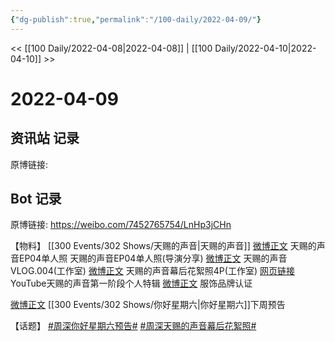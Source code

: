 ```yaml
---
{"dg-publish":true,"permalink":"/100-daily/2022-04-09/"}
---
```


<< [[100 Daily/2022-04-08\|2022-04-08]] | [[100 Daily/2022-04-10\|2022-04-10]] >>
# 2022-04-09

## 资讯站 记录

原博链接:

## Bot 记录

原博链接: https://weibo.com/7452765754/LnHp3jCHn

【物料】
[[300 Events/302 Shows/天赐的声音\|天赐的声音]]
[微博正文](https://m.weibo.cn/1315706994/4756342994371993) 天赐的声音EP04单人照
[](https://m.weibo.cn/1846843604/4756364403149078) 天赐的声音EP04单人照(导演分享)
[微博正文](https://m.weibo.cn/7478855230/4756435155553748) 天赐的声音VLOG.004(工作室)
[微博正文](https://m.weibo.cn/7478855230/4756327991359733) 天赐的声音幕后花絮照4P(工作室)
[网页链接](https://weibo.cn/sinaurl?u=https%3A%2F%2Fyoutu.be%2FuboM9_KfmnQ) YouTube天赐的声音第一阶段个人特辑
[微博正文](https://m.weibo.cn/2811859940/4756305485758657) 服饰品牌认证

[](https://m.weibo.cn/1591169702/4756464163365498) [微博正文](https://m.weibo.cn/1878335471/4756465330688601) [[300 Events/302 Shows/你好星期六\|你好星期六]]下周预告

【话题】
[#周深你好星期六预告#](https://s.weibo.com/weibo?q=%23%E5%91%A8%E6%B7%B1%E4%BD%A0%E5%A5%BD%E6%98%9F%E6%9C%9F%E5%85%AD%E9%A2%84%E5%91%8A%23)
[#周深天赐的声音幕后花絮照#](https://s.weibo.com/weibo?q=%23%E5%91%A8%E6%B7%B1%E5%A4%A9%E8%B5%90%E7%9A%84%E5%A3%B0%E9%9F%B3%E5%B9%95%E5%90%8E%E8%8A%B1%E7%B5%AE%E7%85%A7%23)
